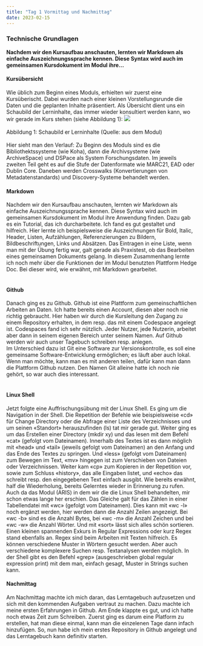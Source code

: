 ```yaml
---
title: "Tag 1 Vormittag und Nachmittag"
date: 2023-02-15
---
```


### Technische Grundlagen
**Nachdem wir den Kursaufbau anschauten, lernten wir Markdown als einfache Auszeichnungssprache kennen. Diese Syntax wird auch im gemeinsamen Kursdokument im Modul ihre...**



#### **Kursübersicht**
Wie üblich zum Beginn eines Moduls, erhielten wir zuerst eine Kursüberischt. Dabei wurden nach einer kleinen Vorstellungsrunde die Daten und die geplanten Inhalte präsentiert. Als Übersicht dient uns ein Schaubild der Lerninhalte, das immer wieder konsultiert werden kann, wo wir gerade im Kurs stehen (siehe Abbildung 1):
![](https://raw.githubusercontent.com/brandensarah/Lerntagebuch/master/_posts/übersicht.png)
<br>
<br>
Abbildung 1: Schaubild er Lerninhalte (Quelle: aus dem Modul)
<br>
<br>
Hier sieht man den Verlauf: Zu Beginn des Moduls sind es die Bibliothektssysteme (wie Koha), dann die Archivsysteme (wie ArchiveSpace) und DSPace als System Forschungsdaten. Im jeweils zweiten Teil geht es auf die Stufe der Datenformate wie MARC21, EAD oder Dublin Core. Daneben werden Crosswalks (Konvertierungen von Metadatenstandards) und Discovery-Systeme behandelt werden.

#### **Markdown**
Nachdem wir den Kursaufbau anschauten, lernten wir Markdown als einfache Auszeichnungssprache kennen. Diese Syntax wird auch im gemeinsamen Kursdokument im Modul ihre Anwendung finden. Dazu gab es ein Tutorial, das ich durcharbeitete. Ich fand es gut gestaltet und hilfreich. Hier lernte ich beispielsweise die Auszeichnungen für Bold, Italic, Header, Listen, Aufzählungen, Referenzierungen zu Bildern, Bildbeschriftungen, Links und Absätzen. Das Eintragen in eine Liste, wenn man mit der Übung fertig war, galt gerade als Praxistest, ob das Bearbeiten eines gemeinsamen Dokuments gelang. In diesem Zusammenhang lernte ich noch mehr über die Funktionen der im Modul benutzten Plattform Hedge Doc. Bei dieser wird, wie erwähnt, mit Markdown gearbeitet.<br>
<br>
  <h4><b>Github</b></h4>
Danach ging es zu Github. Github ist eine Plattform zum gemeinschaftlichen Arbeiten an Daten. Ich hatte bereits einen Account, diesen aber noch nie richtig gebraucht. Hier haben wir durch die Kursleitung den Zugang zu einem Repository erhalten, in dem resp. das mit einem Codespace angelegt ist. Codespaces fand ich sehr nützlich. Jeder Nutzer, jede Nutzerin, arbeitet aber dann in seinem eigenen Bereich unter seinem Namen. Auf Github werden wir auch unser Tagebuch schreiben resp. anlegen.<br>
Im Unterschied dazu ist Git eine Software zur Versionskontrolle, es soll eine gemeinsame Software-Entwicklung ermöglichen; es läuft aber auch lokal. Wenn man möchte, kann man es mit anderen teilen, dafür kann man dann die Plattform Github nutzen. Den Namen Git alleine hatte ich noch nie gehört, so war auch dies interessant.<br>
  <br>
<h4><b>Linux Shell</b></h4>
Jetzt folgte eine Auffrischungsübung mit der Linux Shell. Es ging um die Navigation in der Shell. Die Repetition der Befehle wie beispielsweise «cd» für Change Directory oder die Abfrage einer Liste des Verzeichnisses und um seinen «Standort» herauszufinden (ls) tat mir gerade gut. Weiter ging es um das Erstellen einer Directory  (mkdir xy) und das lesen mit dem Befehl «cat» (gefolgt vom Dateinamen). Innerhalb des Textes ist es dann möglich mit «head» und «tail» (jeweils gefolgt vom Dateinamen) an den Anfang und das Ende des Textes zu springen. Und «less» (gefolgt vom Dateinamen) zum Bewegen im Text, «mv» hingegen ist zum Verschieben von Dateien oder Verzeichnissen. Weiter kam «cp» zum Kopieren in der Repetition vor, sowie zum Schluss «history», das alle Eingaben listet, und «echo» das schreibt resp. den eingegebenen Text einfach ausgibt. Wie bereits erwähnt, half die Wiederholung, bereits Gelerntes wieder in Erinnerung zu rufen. Auch da das Modul (ARIS) in dem wir die die Linux Shell behandelten, mir schon etwas lange her erschien.  
Das Gleiche galt für das Zählen in einer Tabellendatei mit «wc» (gefolgt vom Dateinamen). Dies kann mit «wc -l» noch ergänzt werden, hier werden dann die Anzahl Zeilen angezeigt. Bei «wc -b» sind es die Anzahl Bytes, bei «wc -m» die Anzahl Zeichen und bei «wc -w» die Anzahl Wörter. Und mit «sort» lässt sich alles schön sortieren.<br> 
Einen kleinen spannenden Exkurs in Regular Expressions oder kurz Regex stand ebenfalls an. Regex sind beim Arbeiten mit Texten hilfreich. Es können verschiedene Muster in Wörtern gesucht werden. Aber auch verschiedene komplexere Suchen resp. Textanalysen werden möglich. In der Shell gibt es den Befehl «grep» (ausgeschrieben global regular expression print) mit dem man, einfach gesagt, Muster in Strings suchen kann.   
<br>

#### **Nachmittag**
Am Nachmittag machte ich mich daran, das Lerntagebuch aufzusetzen und sich mit den kommenden Aufgaben vertraut zu machen. 
Dazu machte ich meine ersten Erfahrungen in Github. Am Ende klappte es gut, und ich hatte noch etwas Zeit zum Schreiben. Zuerst ging es darum eine Platform zu erstellen, hat man diese einmal, kann man die einzelenen Tage dann infach hinzufügen. So, nun habe ich mein erstes Repository in Github angelegt und das Lerntagebuch kann definitiv starten. 

